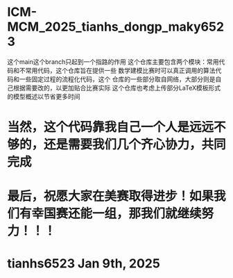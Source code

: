 # ICM-MCM_2025_tianhs_dongp_maky6523
这个main这个branch只起到一个指路的作用
这个仓库主要包含两个模块：常用代码和不常用代码，这个仓库旨在提供一些
数学建模比赛时可以真正调用的算法代码和一些固定过程的流程化代码，这个
仓库的一些部分取自网络，大部分则是自己根据需要改的，以更加贴合比赛实际
这个仓库也考虑上传部分LaTeX模板形式的模型概述以节省更多时间
# 当然，这个代码靠我自己一个人是远远不够的，还是需要我们几个齐心协力，共同完成
# 最后，祝愿大家在美赛取得进步！如果我们有幸国赛还能一组，那我们就继续努力！！！
# tianhs6523 Jan 9th, 2025
